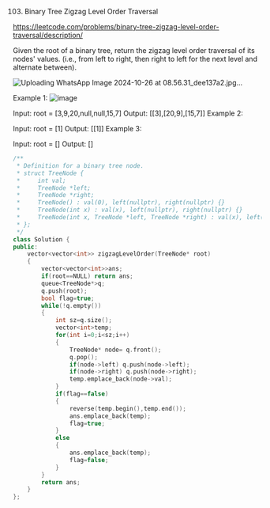 103. Binary Tree Zigzag Level Order Traversal

https://leetcode.com/problems/binary-tree-zigzag-level-order-traversal/description/

Given the root of a binary tree, return the zigzag level order traversal of its nodes' values. (i.e., from left to right, then right to left for the next level and alternate between).

 
![Uploading WhatsApp Image 2024-10-26 at 08.56.31_dee137a2.jpg…]()

Example 1:
![image](https://github.com/user-attachments/assets/7ef6723e-67e6-4aa6-a876-49676707617c)


Input: root = [3,9,20,null,null,15,7]
Output: [[3],[20,9],[15,7]]
Example 2:

Input: root = [1]
Output: [[1]]
Example 3:

Input: root = []
Output: []


```cpp
/**
 * Definition for a binary tree node.
 * struct TreeNode {
 *     int val;
 *     TreeNode *left;
 *     TreeNode *right;
 *     TreeNode() : val(0), left(nullptr), right(nullptr) {}
 *     TreeNode(int x) : val(x), left(nullptr), right(nullptr) {}
 *     TreeNode(int x, TreeNode *left, TreeNode *right) : val(x), left(left), right(right) {}
 * };
 */
class Solution {
public:
    vector<vector<int>> zigzagLevelOrder(TreeNode* root) 
    {
        vector<vector<int>>ans;
        if(root==NULL) return ans;
        queue<TreeNode*>q;
        q.push(root);
        bool flag=true;
        while(!q.empty())
        {
            int sz=q.size();
            vector<int>temp;
            for(int i=0;i<sz;i++)
            {
                TreeNode* node= q.front();
                q.pop();
                if(node->left) q.push(node->left);
                if(node->right) q.push(node->right);
                temp.emplace_back(node->val);
            }
            if(flag==false)
            {
                reverse(temp.begin(),temp.end());
                ans.emplace_back(temp);
                flag=true;
            }
            else
            {
                ans.emplace_back(temp);
                flag=false;
            }
        }
        return ans;
    }
};

```
